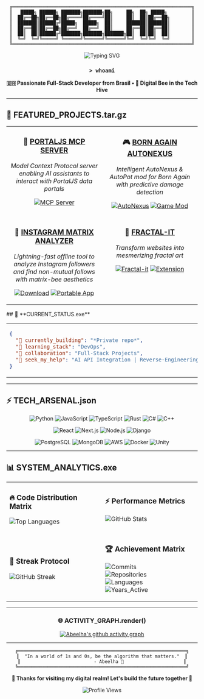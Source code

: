 <div align="center">

```
╔══════════════════════════════════════════════════════════════════╗
║   █████╗ ██████╗ ███████╗███████╗██╗     ██╗  ██╗ █████╗         ║
║  ██╔══██╗██╔══██╗██╔════╝██╔════╝██║     ██║  ██║██╔══██╗        ║
║  ███████║██████╔╝█████╗  █████╗  ██║     ███████║███████║        ║
║  ██╔══██║██╔══██╗██╔══╝  ██╔══╝  ██║     ██╔══██║██╔══██║        ║
║  ██║  ██║██████╔╝███████╗███████╗███████╗██║  ██║██║  ██║        ║
║  ╚═╝  ╚═╝╚═════╝ ╚══════╝╚══════╝╚══════╝╚═╝  ╚═╝╚═╝  ╚═╝        ║
╚══════════════════════════════════════════════════════════════════╝
```

<img src="https://readme-typing-svg.herokuapp.com?font=Orbitron&size=35&pause=1000&color=00FFFF&center=true&vCenter=true&width=700&lines=Full-Stack+Engineer;Cybersecurity+Enthusiast;AI+%26+DevOps+Explorer;Welcome+to+the+Hive+🐝" alt="Typing SVG"/>

### `> whoami`
**🇧🇷 Passionate Full-Stack Developer from Brasil • 🐝 Digital Bee in the Tech Hive**


</div>

---
## 🚀 **FEATURED_PROJECTS.tar.gz**

<table>
  <tr>
    <td align="center" valign="top" width="50%">

### 🔌 [**PORTALJS MCP SERVER**](https://github.com/datopian/portaljs-mcp-server)
*Model Context Protocol server enabling AI assistants to interact with PortalJS data portals*

[![MCP Server](https://img.shields.io/badge/🤖_MCP_SERVER-v1.0.0-4FC3F7?style=for-the-badge&logo=python)](https://github.com/datopian/portaljs-mcp-server)

</td>
<td align="center" valign="top" width="50%">

### 🎮 [**BORN AGAIN AUTONEXUS**](https://github.com/Abeelha/Born-Again-AutoNexus)
*Intelligent AutoNexus & AutoPot mod for Born Again with predictive damage detection*

[![AutoNexus](https://img.shields.io/badge/🎯_AUTONEXUS-DOWNLOAD_V1.5.0-ff4444?style=for-the-badge&logo=csharp)](https://github.com/Abeelha/Born-Again-AutoNexus/releases/download/v1.5.0/AutoNexus.dll)
[![Game Mod](https://img.shields.io/badge/🎮_GAME_MOD-BORN_AGAIN-00ff88?style=for-the-badge&logo=unity)](https://github.com/Abeelha/Born-Again-AutoNexus)

</td>
  </tr>
  <tr>
    <td align="center" valign="top" width="50%">

### 🐝 [**INSTAGRAM MATRIX ANALYZER**](https://github.com/Abeelha/-friends--to-unfollow-instagram)
*Lightning-fast offline tool to analyze Instagram followers and find non-mutual follows with matrix-bee aesthetics*

[![Download](https://img.shields.io/badge/🐝_DOWNLOAD-V0.1.0-ffff00?style=for-the-badge&logo=github)](https://github.com/Abeelha/-friends--to-unfollow-instagram/releases/tag/0.1.0)
[![Portable App](https://img.shields.io/badge/💾_PORTABLE_APP-RUST_+_TUI-00d4aa?style=for-the-badge&logo=rust)](https://github.com/Abeelha/-friends--to-unfollow-instagram)

</td>
<td align="center" valign="top" width="50%">

### 🎨 [**FRACTAL-IT**](https://github.com/Abeelha/fractal-it)
*Transform websites into mesmerizing fractal art*

[![Fractal-it](https://img.shields.io/badge/🎨_FRACTAL--IT-LIVE_DEMO-ff00ff?style=for-the-badge&logo=typescript)](https://github.com/Abeelha/fractal-it)
[![Extension](https://img.shields.io/badge/🔧_BROWSER_EXTENSION-AVAILABLE-00ffff?style=for-the-badge&logo=googlechrome)](https://github.com/Abeelha/fractal-it)

</td>
  </tr>
</table>
## 🌌 **CURRENT_STATUS.exe**

<table>
<tr><td>

```json
{
  "🔭 currently_building": "*Private repo*",
  "🌱 learning_stack": "DevOps",
  "👯 collaboration": "Full-Stack Projects",
  "🤝 seek_my_help": "AI API Integration | Reverse-Engineering"
}
```

</td><td>

```json
{
  "💬 expertise": ["Cybersecurity", "AI", "Full-Stack"],
  "⚡ fun_fact": "I code with bee precision 🐝",
  "🎯 mission": "Building digital ecosystems"
}
```

</td></tr>
</table>

---

## ⚡ **TECH_ARSENAL.json**
<div align="center">

![Python](https://img.shields.io/badge/Python-FFD43B?style=for-the-badge&logo=python&logoColor=blue)
![JavaScript](https://img.shields.io/badge/JavaScript-323330?style=for-the-badge&logo=javascript&logoColor=F7DF1E)
![TypeScript](https://img.shields.io/badge/TypeScript-007ACC?style=for-the-badge&logo=typescript&logoColor=white)
![Rust](https://img.shields.io/badge/Rust-000000?style=for-the-badge&logo=rust&logoColor=white)
![C#](https://img.shields.io/badge/C%23-239120?style=for-the-badge&logo=c-sharp&logoColor=white)
![C++](https://img.shields.io/badge/C%2B%2B-00599C?style=for-the-badge&logo=c%2B%2B&logoColor=white)

![React](https://img.shields.io/badge/React-20232A?style=for-the-badge&logo=react&logoColor=61DAFB)
![Next.js](https://img.shields.io/badge/Next.js-000000?style=for-the-badge&logo=nextdotjs&logoColor=white)
![Node.js](https://img.shields.io/badge/Node.js-339933?style=for-the-badge&logo=nodedotjs&logoColor=white)
![Django](https://img.shields.io/badge/Django-092E20?style=for-the-badge&logo=django&logoColor=green)

![PostgreSQL](https://img.shields.io/badge/PostgreSQL-316192?style=for-the-badge&logo=postgresql&logoColor=white)
![MongoDB](https://img.shields.io/badge/MongoDB-4EA94B?style=for-the-badge&logo=mongodb&logoColor=white)
![AWS](https://img.shields.io/badge/Amazon_AWS-FF9900?style=for-the-badge&logo=amazonaws&logoColor=white)
![Docker](https://img.shields.io/badge/Docker-2CA5E0?style=for-the-badge&logo=docker&logoColor=white)
![Unity](https://img.shields.io/badge/Unity-100000?style=for-the-badge&logo=unity&logoColor=white)

</div>

---

## 📊 **SYSTEM_ANALYTICS.exe**

<div align="center">

<table>
<tr>
<td width="50%">

### 🔥 **Code Distribution Matrix**
![Top Languages](https://github-readme-stats-rho-gold.vercel.app/api/top-langs/?username=abeelha&layout=compact&theme=synthwave&hide_border=true&bg_color=0d1117&title_color=00ffff&text_color=ffffff)

</td>
<td width="50%">

### ⚡ **Performance Metrics**  
![GitHub Stats](https://github-readme-stats-rho-gold.vercel.app/api?username=abeelha&show_icons=true&theme=synthwave&hide_border=true&bg_color=0d1117&title_color=00ffff&text_color=ffffff&icon_color=ff00ff)

</td>
</tr>
<tr>
<td width="50%">

### 🚀 **Streak Protocol**
![GitHub Streak](https://github-readme-streak-stats.herokuapp.com/?user=abeelha&theme=synthwave&hide_border=true&background=0d1117&stroke=00ffff&ring=ff00ff&fire=ffff00&currStreakNum=ffffff&sideNums=ffffff&currStreakLabel=00ffff&sideLabels=ffffff&dates=ffffff)

</td>
<td width="50%">

### 🏆 **Achievement Matrix**
![Commits](https://img.shields.io/badge/Total_Commits-1000+-00ffff?style=for-the-badge&logo=github&logoColor=white)<br/>
![Repositories](https://img.shields.io/badge/Public_Repos-30+-ff00ff?style=for-the-badge&logo=github&logoColor=white)<br/>
![Languages](https://img.shields.io/badge/Languages-10+-ffff00?style=for-the-badge&logo=code&logoColor=black)<br/>
![Years_Active](https://img.shields.io/badge/Years_Active-6+-00ff00?style=for-the-badge&logo=calendar&logoColor=white)

</td>
</tr>
</table>

</div>

---

<div align="center">

### 🌐 **ACTIVITY_GRAPH.render()**
[![Abeelha's github activity graph](https://github-readme-activity-graph.vercel.app/graph?username=abeelha&theme=synthwave-84&hide_border=true&bg_color=0d1117)](https://github.com/ashutosh00710/github-readme-activity-graph)

</div>

---

<div align="center">

```
╔══════════════════════════════════════════════════════════════╗
║  "In a world of 1s and 0s, be the algorithm that matters."  ║
║                           - Abeelha 🐝                      ║
╚══════════════════════════════════════════════════════════════╝
```

**💫 Thanks for visiting my digital realm! Let's build the future together 🚀**

<img src="https://komarev.com/ghpvc/?username=abeelha&style=for-the-badge&color=00ffff" alt="Profile Views"/>

</div>
